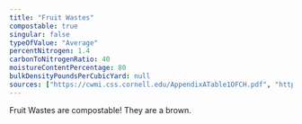 ```yaml
---
title: "Fruit Wastes"
compostable: true
singular: false
typeOfValue: "Average"
percentNitrogen: 1.4
carbonToNitrogenRatio: 40
moistureContentPercentage: 80
bulkDensityPoundsPerCubicYard: null
sources: ["https://cwmi.css.cornell.edu/AppendixATable1OFCH.pdf", "https://compost.css.cornell.edu/CompostCalculator.xlsx"]
---
```


Fruit Wastes are compostable! They are a brown.
